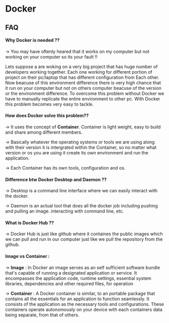 
# Docker




## FAQ

#### Why Docker is needed ??

-> You may have oftenly heared that it works on my computer but not working on your computer so its your fault !! 

Lets suppose a are woking on a very big project that has huge number of developers working together. Each one working for different portion of project on their pc/laptop that has different configuration from Each other. Now beacuse of this environment difference there is very high chance that it run on your computer but not on others computer beacuse of the version or the environment difference. To overcome this problem without Docker we have to manually replicate the entire environment to other pc. With Docker this problem becomes very easy to tackle.

#### How does Docker solve this problem??

-> It uses the concept of  **Container**. Container is light weight, easy to build and share among different members.

-> Basically whatever the operating systems or tools we are using along with their version it is intergrated within the Container, so no matter what version or os you are using it create its own environment and run the application.

-> Each Container has its own tools, configuration and os. 

#### Difference btw Docker Desktop and Daemon ??

-> Desktop is a command line interface where we can easily interact with the docker. 

-> Daemon is an actual tool that does all the docker job including pushing and pulling an image. interacting with command line, etc.

#### What is Docker Hub ??
 
-> Docker Hub is just like github where it containes the public images which we can pull and run in our computer just like we pull the repository from the github.


#### Image vs Container : 

-> **Image** : In Docker an image serves as an self sufficient software bundle that's capable of running a designated application or service. It encompasses the application code, runtime settings, essential system libraries, dependencies and other required files, for operation

-> **Container**  :  A Docker container is similar, to an portable package that contains all the essentials for an application to function seamlessly. It consists of the application as the necessary tools and configurations. These containers operate autonomously on your device with each containers data being separate, from that of others.
